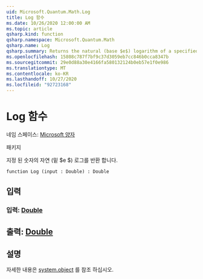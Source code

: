 ```yaml
---
uid: Microsoft.Quantum.Math.Log
title: Log 함수
ms.date: 10/26/2020 12:00:00 AM
ms.topic: article
qsharp.kind: function
qsharp.namespace: Microsoft.Quantum.Math
qsharp.name: Log
qsharp.summary: Returns the natural (base $e$) logarithm of a specified number.
ms.openlocfilehash: 15808c787f7bf9c37d3059eb7cc846b0cca8347b
ms.sourcegitcommit: 29e0d88a30e4166fa580132124b0eb57e1f0e986
ms.translationtype: MT
ms.contentlocale: ko-KR
ms.lasthandoff: 10/27/2020
ms.locfileid: "92723168"
---
```

# <a name="log-function"></a>Log 함수

네임 스페이스: [Microsoft 양자](xref:Microsoft.Quantum.Math)

패키지 [](https://nuget.org/packages/)


지정 된 숫자의 자연 (밑 $e $) 로그를 반환 합니다.

```qsharp
function Log (input : Double) : Double
```


## <a name="input"></a>입력

### <a name="input--double"></a>입력: [Double](xref:microsoft.quantum.lang-ref.double)





## <a name="output--double"></a>출력: [Double](xref:microsoft.quantum.lang-ref.double)



## <a name="remarks"></a>설명

자세한 내용은 [system.object](https://docs.microsoft.com/dotnet/api/system.math.log) 를 참조 하십시오.
